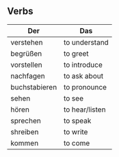 ## Verbs

Der  | Das  
------------- | ------------- 
verstehen  | to understand
begrüßen | to greet
vorstellen | to introduce
nachfagen | to ask about
buchstabieren | to pronounce
sehen | to see
hören | to hear/listen
sprechen | to speak
shreiben | to write
kommen | to come